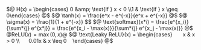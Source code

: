 $@ H(x) = \begin{cases} 0 &amp; \text{if } x < 0 \\1 & \text{if } x \geq 0\end{cases} @$
$@ \tanh(x) = \frac{e^x - e^{-x}}{e^x + e^{-x}} @$
$@ \sigma(x) = \frac{1}{1 + e^{-x}} $$
$@ \text{softmax}(x*i) = \frac{e^{x_i}}{\sum*{j} e^{x*j}} = \frac{e^{x_i - \max(x)}}{\sum*{j} e^{x_j - \max(x)}} @$
$@ \text{ReLU}(x) = \max(0, x) @$
$@ \text{Leaky ReLU}(x) = \begin{cases}       x & x > 0 \\      0.01x & x \leq 0    \end{cases} @$
